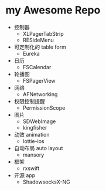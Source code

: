 # my Awesome Repo

- 控制器
	- XLPagerTabStrip
    - RESideMenu
- 可定制化的 table form
	- Eureka
- 日历
	- FSCalendar
- 轮播图 
	- FSPagerView
- 网络
	- AFNetworking
- 权限控制提醒
	- PermissionScope
- 图片
	- SDWebImage
	- kingfisher
- 动效 animation
	- lottie-ios
- 自动布局 auto layout
	- mansory
- 框架
	- rxswift
- 开源 app
	- ShadowsocksX-NG





